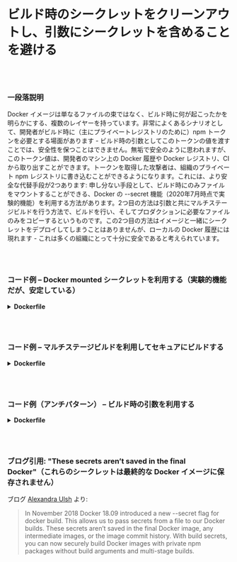 # ビルド時のシークレットをクリーンアウトし、引数にシークレットを含めることを避ける

<br/><br/>

### 一段落説明

Docker イメージは単なるファイルの束ではなく、ビルド時に何が起こったかを明らかにする、複数のレイヤーを持っています。非常によくあるシナリオとして、開発者がビルド時に（主にプライベートレジストリのために）npm トークンを必要とする場面があります - ビルド時の引数としてこのトークンの値を渡すことでは、安全性を保つことはできません。無垢で安全のように思われますが、このトークン値は、開発者のマシン上の Docker 履歴や Docker レジストリ、CI から取り出すことができます。トークンを取得した攻撃者は、組織のプライベート npm レジストリに書き込むことができるようになります。これには、より安全な代替手段が2つあります: 申し分ない手段として、ビルド時にのみファイルをマウントすることができる、Docker の --secret 機能（2020年7月時点で実験的機能）を利用する方法があります。2つ目の方法は引数と共にマルチステージビルドを行う方法で、ビルドを行い、そしてプロダクションに必要なファイルのみをコピーするというものです。この2つ目の方法はイメージと一緒にシークレットをデプロイしてしまうことはありませんが、ローカルの Docker 履歴には現れます - これは多くの組織にとって十分に安全であると考えられています。


<br/><br/>

### コード例 – Docker mounted シークレットを利用する（実験的機能だが、安定している）

<details>

<summary><strong>Dockerfile</strong></summary>

```
# syntax = docker/dockerfile:1.0-experimental

FROM node:12-slim
WORKDIR /usr/src/app
COPY package.json package-lock.json ./
RUN --mount=type=secret,id=npm,target=/root/.npmrc npm ci

# 残りの部分がここに来ます
```

</details>

<br/><br/>

### コード例 – マルチステージビルドを利用してセキュアにビルドする

<details>

<summary><strong>Dockerfile</strong></summary>

```

FROM node:12-slim AS build
ARG NPM_TOKEN
WORKDIR /usr/src/app
COPY . /dist
RUN echo "//registry.npmjs.org/:\_authToken=\$NPM_TOKEN" > .npmrc && \
 npm ci --production && \
 rm -f .npmrc

FROM build as prod
COPY --from=build /dist /dist
CMD ["node","index.js"]

# ARG と .npmrc は最終的なイメージには現れませんが、Docker デーモンの un-tagged イメージリストから見つけることができます - これらを忘れずに削除してください
```

</details>

<br/><br/>

### コード例（アンチパターン） – ビルド時の引数を利用する

<details>

<summary><strong>Dockerfile</strong></summary>

```

FROM node:12-slim
ARG NPM_TOKEN
WORKDIR /usr/src/app
COPY . /dist
RUN echo "//registry.npmjs.org/:\_authToken=\$NPM_TOKEN" > .npmrc && \
 npm ci --production && \
 rm -f .npmrc

# .npmrc を同じ copy コマンド内で削除するとレイヤー内には保存されませんが、イメージ履歴から見つけることができます

CMD ["node","index.js"]
```

</details>

<br/><br/>

### ブログ引用: "These secrets aren’t saved in the final Docker"（これらのシークレットは最終的な Docker イメージに保存されません）

ブログ [Alexandra Ulsh](https://www.alexandraulsh.com/2019/02/24/docker-build-secrets-and-npmrc/?fbclid=IwAR0EAr1nr4_QiGzlNQcQKkd9rem19an9atJRO_8-n7oOZXwprToFQ53Y0KQ) より:

> In November 2018 Docker 18.09 introduced a new --secret flag for docker build. This allows us to pass secrets from a file to our Docker builds. These secrets aren’t saved in the final Docker image, any intermediate images, or the image commit history. With build secrets, you can now securely build Docker images with private npm packages without build arguments and multi-stage builds.
